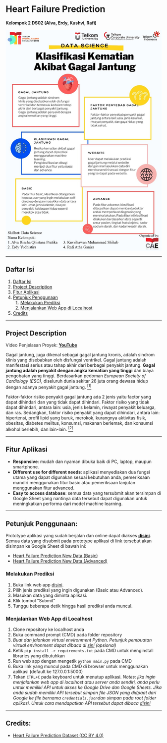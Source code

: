 # Heart Failure Prediction
**Kelompok 2 DS02 (Alva, Erdy, Kushvi, Rafi)**

![Project Poster](/static/images/poster.jpeg "Project Poster")

---

## Daftar Isi
1. [Daftar Isi](#Daftar-Isi)
2. [Project Description](#Project-Description)
3. [Fitur Aplikasi](#Fitur-Aplikasi)
4. [Petunjuk Penggunaan](#Petunjuk-Penggunaan)
    1. [Melakukan Prediksi](#Melakukan-Prediksi)
    2. [Menjalankan Web App di Localhost](#Menjalankan-Web-App-di-Localhost)
5. [Credits](#Credits)

---

## Project Description

Video Penjelasan Proyek: **[YouTube](https://youtu.be/GOGE2-fwA0E)**

Gagal jantung, juga dikenal sebagai gagal jantung kronis, adalah sindrom klinis yang disebabkan oleh disfungsi ventrikel. Gagal jantung adalah manifestasi serius atau tahap akhir dari berbagai penyakit jantung. **Gagal jantung adalah penyakit dengan angka kematian yang tinggi** dan biaya pengobatan yang tinggi. Berdasarkan pedoman *European Society of Cardiology (ESC)*, diseluruh dunia sekitar 26 juta orang dewasa hidup dengan adanya penyakit gagal jantung. [<sup>[1]</sup>](https://ieeexplore.ieee.org/document/8918034)

Faktor-faktor risiko penyakit gagal jantung ada 2 jenis yaitu factor yang dapat dihindari dan yang tidak dapat dihindari. Faktor risiko yang tidak dapat dihindari, antara lain: usia, jenis kelamin, riwayat penyakit keluarga, dan ras. Sedangkan, faktor risiko penyakit yang dapat dihindari, antara lain: hipertensi, profil lipid yang buruk, merokok, kurangnya aktivitas fisik, obesitas, diabetes melitus, konsumsi, makanan berlemak, dan konsumsi alkohol berlebih, dan lain-lain. [<sup>[2]</sup>](https://repository.ubaya.ac.id/37369/)

---

## Fitur Aplikasi
* **Responsive**: mudah dan nyaman dibuka baik di PC, laptop, maupun smartphone.
* **Different use for different needs**: aplikasi menyediakan dua fungsi utama yang dapat digunakan sesuai kebutuhan anda, pemeriksaan mandiri menggunakan fitur basic atau pemeriksaan lanjutan menggunakan fitur advanced.
* **Easy to access database**: semua data yang tersubmit akan tersimpan di Google Sheet yang nantinya data tersebut dapat digunakan untuk meningkatkan performa dari model machine learning.

---

## Petunjuk Penggunaan:
Prototype aplikasi yang sudah berjalan dan online dapat diakses **[disini](https://heart-failure-detection-298811.et.r.appspot.com/)**. Semua data yang disubmit pada prototype aplikasi di link tersebut akan disimpan ke Google Sheet di bawah ini:
* [Heart Failure Prediction New Data (Basic)](https://docs.google.com/spreadsheets/d/1iD2mtSyDw2KVYsgMzfLDO5aV4h_H4BnOQ1ij4dXcT4c/edit?usp=sharing)
* [Heart Failure Prediction New Data (Advanced)](https://docs.google.com/spreadsheets/d/1WkJh3uxwqdOq9Ep6x2CBOeKXlJv-A693Ml1D2M0BI7U/edit?usp=sharing)

### Melakukan Prediksi
1. Buka link web app [disini](https://heart-failure-detection-298811.et.r.appspot.com/).
2. Pilih jenis prediksi yang ingin digunakan (Basic atau Advanced).
3. Masukan data yang diminta aplikasi.
4. Klik tombol "Submit"
5. Tunggu beberapa detik hingga hasil prediksi anda muncul.

### Menjalankan Web App di Localhost
1. Clone repository ke localhost anda
2. Buka command prompt (CMD) pada folder repository
3. *Buat dan jalankan virtual environment Python. Petunjuk pembuatan virtual environment dapat dibaca di [sini](https://www.geeksforgeeks.org/python-virtual-environment/) (opsional)*
4. Ketik `pip install -r requirements.txt` pada CMD untuk menginstall libraries yang dibutuhkan
5. Run web app dengan mengetik `python main.py` pada CMD
6. Buka link yang muncul pada CMD di browser untuk menggunakan aplikasi (default ke 127.0.0.1:5000)
7. Tekan `CTRL+C` pada keyboard untuk menutup aplikasi.
*Notes: jika ingin menjalankan web app di localhost atau server anda sendiri, anda perlu untuk memiliki API untuk akses ke Google Drive dan Google Sheets. Jika anda sudah memiliki API tersebut simpan file JSON yang didpaat dari Google ke file bernama `credentials.json`dan simpan pada root folder aplikasi. Untuk cara mendapatkan API tersebut dapat dibaca [disini](https://medium.com/better-programming/integrating-google-sheets-api-with-python-flask-987d48b7674e)*

---

## Credits:
* [Heart Failure Prediction Dataset (CC BY 4.0)](https://www.kaggle.com/andrewmvd/heart-failure-clinical-data)
